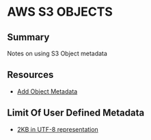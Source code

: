 # AWS S3 OBJECTS

## Summary

Notes on using S3 Object metadata

## Resources

- [Add Object Metadata](https://docs.aws.amazon.com/AmazonS3/latest/user-guide/add-object-metadata.html)

## Limit Of User Defined Metadata

- [2KB in UTF-8 representation](https://docs.aws.amazon.com/AmazonS3/latest/dev/UsingMetadata.html#object-metadata)
